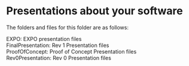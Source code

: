 # Presentations about your software

The folders and files for this folder are as follows:

EXPO: EXPO presentation files \
FinalPresentation: Rev 1 Presentation files \
ProofOfConcept: Proof of Concept Presentation files \
Rev0Presentation: Rev 0 Presentation files
